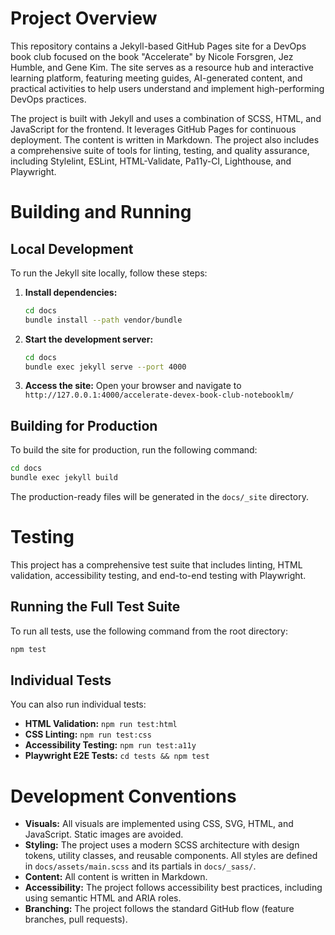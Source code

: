 # Project Overview

This repository contains a Jekyll-based GitHub Pages site for a DevOps book club focused on the book "Accelerate" by Nicole Forsgren, Jez Humble, and Gene Kim. The site serves as a resource hub and interactive learning platform, featuring meeting guides, AI-generated content, and practical activities to help users understand and implement high-performing DevOps practices.

The project is built with Jekyll and uses a combination of SCSS, HTML, and JavaScript for the frontend. It leverages GitHub Pages for continuous deployment. The content is written in Markdown. The project also includes a comprehensive suite of tools for linting, testing, and quality assurance, including Stylelint, ESLint, HTML-Validate, Pa11y-CI, Lighthouse, and Playwright.

# Building and Running

## Local Development

To run the Jekyll site locally, follow these steps:

1.  **Install dependencies:**
    ```bash
    cd docs
    bundle install --path vendor/bundle
    ```

2.  **Start the development server:**
    ```bash
    cd docs
    bundle exec jekyll serve --port 4000
    ```

3.  **Access the site:**
    Open your browser and navigate to `http://127.0.0.1:4000/accelerate-devex-book-club-notebooklm/`

## Building for Production

To build the site for production, run the following command:

```bash
cd docs
bundle exec jekyll build
```

The production-ready files will be generated in the `docs/_site` directory.

# Testing

This project has a comprehensive test suite that includes linting, HTML validation, accessibility testing, and end-to-end testing with Playwright.

## Running the Full Test Suite

To run all tests, use the following command from the root directory:

```bash
npm test
```

## Individual Tests

You can also run individual tests:

*   **HTML Validation:** `npm run test:html`
*   **CSS Linting:** `npm run test:css`
*   **Accessibility Testing:** `npm run test:a11y`
*   **Playwright E2E Tests:** `cd tests && npm test`

# Development Conventions

*   **Visuals:** All visuals are implemented using CSS, SVG, HTML, and JavaScript. Static images are avoided.
*   **Styling:** The project uses a modern SCSS architecture with design tokens, utility classes, and reusable components. All styles are defined in `docs/assets/main.scss` and its partials in `docs/_sass/`.
*   **Content:** All content is written in Markdown.
*   **Accessibility:** The project follows accessibility best practices, including using semantic HTML and ARIA roles.
*   **Branching:** The project follows the standard GitHub flow (feature branches, pull requests).
